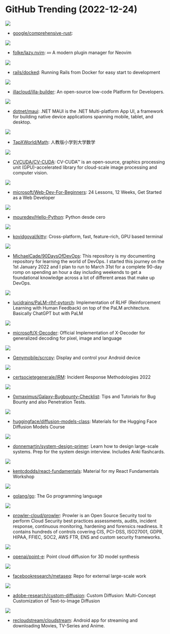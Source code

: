 # GitHub Trending (2022-12-24)

![](https://img.shields.io/badge/Rust-New%20303-green?style=flat-square&logo=appveyor)
- [google/comprehensive-rust](https://github.com/google/comprehensive-rust): 

![](https://img.shields.io/badge/Lua-New%20116-green?style=flat-square&logo=appveyor)
- [folke/lazy.nvim](https://github.com/folke/lazy.nvim): 💤 A modern plugin manager for Neovim

![](https://img.shields.io/badge/Dockerfile-New%2068-green?style=flat-square&logo=appveyor)
- [rails/docked](https://github.com/rails/docked): Running Rails from Docker for easy start to development

![](https://img.shields.io/badge/TypeScript-New%20147-green?style=flat-square&logo=appveyor)
- [illacloud/illa-builder](https://github.com/illacloud/illa-builder): An open-source low-code Platform for Developers.

![](https://img.shields.io/badge/C%23-New%204-green?style=flat-square&logo=appveyor)
- [dotnet/maui](https://github.com/dotnet/maui): .NET MAUI is the .NET Multi-platform App UI, a framework for building native device applications spanning mobile, tablet, and desktop.

![](https://img.shields.io/badge/none-New%2064-green?style=flat-square&logo=appveyor)
- [TapXWorld/Math](https://github.com/TapXWorld/Math): 人教版小学到大学数学

![](https://img.shields.io/badge/C%2B%2B-New%20127-green?style=flat-square&logo=appveyor)
- [CVCUDA/CV-CUDA](https://github.com/CVCUDA/CV-CUDA): CV-CUDA™ is an open-source, graphics processing unit (GPU)-accelerated library for cloud-scale image processing and computer vision.

![](https://img.shields.io/badge/JavaScript-New%2089-green?style=flat-square&logo=appveyor)
- [microsoft/Web-Dev-For-Beginners](https://github.com/microsoft/Web-Dev-For-Beginners): 24 Lessons, 12 Weeks, Get Started as a Web Developer

![](https://img.shields.io/badge/Python-New%20222-green?style=flat-square&logo=appveyor)
- [mouredev/Hello-Python](https://github.com/mouredev/Hello-Python): Python desde cero

![](https://img.shields.io/badge/Python-New%2054-green?style=flat-square&logo=appveyor)
- [kovidgoyal/kitty](https://github.com/kovidgoyal/kitty): Cross-platform, fast, feature-rich, GPU based terminal

![](https://img.shields.io/badge/Shell-New%2090-green?style=flat-square&logo=appveyor)
- [MichaelCade/90DaysOfDevOps](https://github.com/MichaelCade/90DaysOfDevOps): This repository is my documenting repository for learning the world of DevOps. I started this journey on the 1st January 2022 and I plan to run to March 31st for a complete 90-day romp on spending an hour a day including weekends to get a foundational knowledge across a lot of different areas that make up DevOps.

![](https://img.shields.io/badge/Python-New%2060-green?style=flat-square&logo=appveyor)
- [lucidrains/PaLM-rlhf-pytorch](https://github.com/lucidrains/PaLM-rlhf-pytorch): Implementation of RLHF (Reinforcement Learning with Human Feedback) on top of the PaLM architecture. Basically ChatGPT but with PaLM

![](https://img.shields.io/badge/Python-New%2025-green?style=flat-square&logo=appveyor)
- [microsoft/X-Decoder](https://github.com/microsoft/X-Decoder): Official Implementation of X-Decoder for generalized decoding for pixel, image and language

![](https://img.shields.io/badge/C-New%2057-green?style=flat-square&logo=appveyor)
- [Genymobile/scrcpy](https://github.com/Genymobile/scrcpy): Display and control your Android device

![](https://img.shields.io/badge/none-New%2034-green?style=flat-square&logo=appveyor)
- [certsocietegenerale/IRM](https://github.com/certsocietegenerale/IRM): Incident Response Methodologies 2022

![](https://img.shields.io/badge/none-New%2054-green?style=flat-square&logo=appveyor)
- [0xmaximus/Galaxy-Bugbounty-Checklist](https://github.com/0xmaximus/Galaxy-Bugbounty-Checklist): Tips and Tutorials for Bug Bounty and also Penetration Tests.

![](https://img.shields.io/badge/Jupyter%20Notebook-New%2019-green?style=flat-square&logo=appveyor)
- [huggingface/diffusion-models-class](https://github.com/huggingface/diffusion-models-class): Materials for the Hugging Face Diffusion Models Course

![](https://img.shields.io/badge/Python-New%2061-green?style=flat-square&logo=appveyor)
- [donnemartin/system-design-primer](https://github.com/donnemartin/system-design-primer): Learn how to design large-scale systems. Prep for the system design interview. Includes Anki flashcards.

![](https://img.shields.io/badge/JavaScript-New%205-green?style=flat-square&logo=appveyor)
- [kentcdodds/react-fundamentals](https://github.com/kentcdodds/react-fundamentals): Material for my React Fundamentals Workshop

![](https://img.shields.io/badge/Go-New%2059-green?style=flat-square&logo=appveyor)
- [golang/go](https://github.com/golang/go): The Go programming language

![](https://img.shields.io/badge/Python-New%2043-green?style=flat-square&logo=appveyor)
- [prowler-cloud/prowler](https://github.com/prowler-cloud/prowler): Prowler is an Open Source Security tool to perform Cloud Security best practices assessments, audits, incident response, continuous monitoring, hardening and forensics readiness. It contains hundreds of controls covering CIS, PCI-DSS, ISO27001, GDPR, HIPAA, FFIEC, SOC2, AWS FTR, ENS and custom security frameworks.

![](https://img.shields.io/badge/Python-New%20291-green?style=flat-square&logo=appveyor)
- [openai/point-e](https://github.com/openai/point-e): Point cloud diffusion for 3D model synthesis

![](https://img.shields.io/badge/Python-New%20125-green?style=flat-square&logo=appveyor)
- [facebookresearch/metaseq](https://github.com/facebookresearch/metaseq): Repo for external large-scale work

![](https://img.shields.io/badge/Python-New%20100-green?style=flat-square&logo=appveyor)
- [adobe-research/custom-diffusion](https://github.com/adobe-research/custom-diffusion): Custom Diffusion: Multi-Concept Customization of Text-to-Image Diffusion

![](https://img.shields.io/badge/Kotlin-New%2013-green?style=flat-square&logo=appveyor)
- [recloudstream/cloudstream](https://github.com/recloudstream/cloudstream): Android app for streaming and downloading Movies, TV-Series and Anime.

